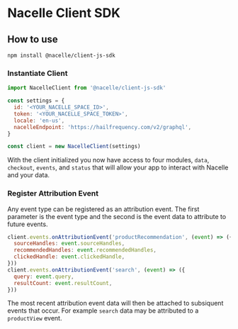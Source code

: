 # Nacelle Client SDK

## How to use

```console
npm install @nacelle/client-js-sdk
```

### Instantiate Client

```javascript
import NacelleClient from '@nacelle/client-js-sdk'

const settings = {
  id: '<YOUR_NACELLE_SPACE_ID>',
  token: '<YOUR_NACELLE_SPACE_TOKEN>',
  locale: 'en-us',
  nacelleEndpoint: 'https://hailfrequency.com/v2/graphql',
}

const client = new NacelleClient(settings)
```

With the client initialized you now have access to four modules, `data`, `checkout`, `events`, and `status` that will allow your app to interact with Nacelle and your data.

### Register Attribution Event

Any event type can be registered as an attribution event. The first parameter is the event type and the second is the event data to attribute to future events.

```javascript
client.events.onAttributionEvent('productRecommendation', (event) => ({
  sourceHandles: event.sourceHandles,
  recommendedHandles: event.recommendedHandles,
  clickedHandle: event.clickedHandle,
}))
client.events.onAttributionEvent('search', (event) => ({
  query: event.query,
  resultCount: event.resultCount,
}))
```

The most recent attribution event data will then be attached to subsiquent events that occur. For example `search` data may be attributed to a `productView` event.
